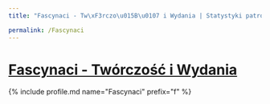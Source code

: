 ```yaml
---
title: "Fascynaci - Tw\xF3rczo\u015B\u0107 i Wydania | Statystyki patronite.pl | Patromierz"

permalink: /Fascynaci
---
```


# [Fascynaci - Twórczość i Wydania](https://patronite.pl/Fascynaci)

{% include profile.md name="Fascynaci" prefix="f" %}
